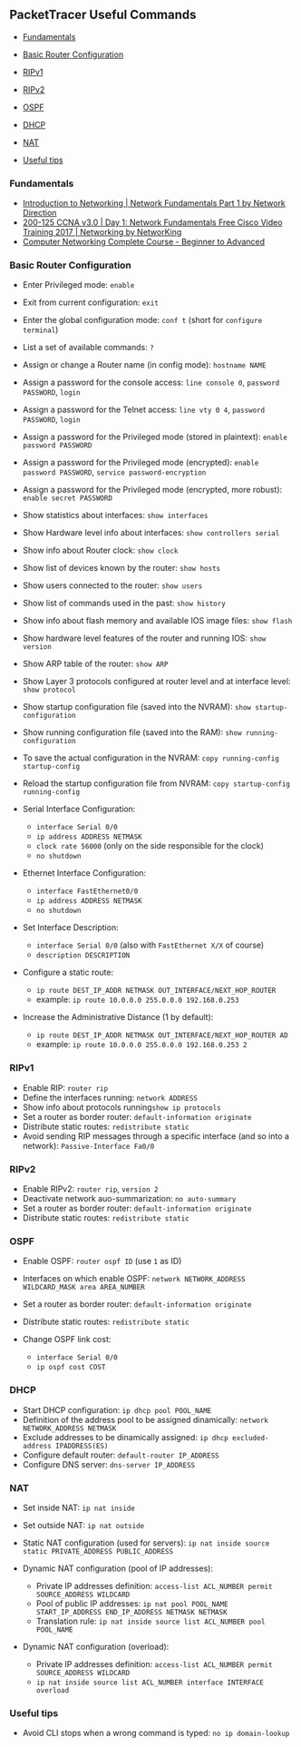 ## PacketTracer Useful Commands

- [Fundamentals](https://github.com/edoardottt/MSc-CyberSecurity-Sapienza/blob/main/Laboratory-of-Network-Design-and-Configuration/Bible.md#fundamentals)
- [Basic Router Configuration](https://github.com/edoardottt/MSc-CyberSecurity-Sapienza/blob/main/Laboratory-of-Network-Design-and-Configuration/Bible.md#basic-router-configuration)
- [RIPv1](https://github.com/edoardottt/MSc-CyberSecurity-Sapienza/blob/main/Laboratory-of-Network-Design-and-Configuration/Bible.md#ripv1)
- [RIPv2](https://github.com/edoardottt/MSc-CyberSecurity-Sapienza/blob/main/Laboratory-of-Network-Design-and-Configuration/Bible.md#ripv2)
- [OSPF](https://github.com/edoardottt/MSc-CyberSecurity-Sapienza/blob/main/Laboratory-of-Network-Design-and-Configuration/Bible.md#ospf)
- [DHCP](https://github.com/edoardottt/MSc-CyberSecurity-Sapienza/blob/main/Laboratory-of-Network-Design-and-Configuration/Bible.md#dhcp)
- [NAT](https://github.com/edoardottt/MSc-CyberSecurity-Sapienza/blob/main/Laboratory-of-Network-Design-and-Configuration/Bible.md#nat)

- [Useful tips](https://github.com/edoardottt/MSc-CyberSecurity-Sapienza/blob/main/Laboratory-of-Network-Design-and-Configuration/Bible.md#useful-tips)


### Fundamentals

- [Introduction to Networking | Network Fundamentals Part 1 by Network Direction](https://www.youtube.com/watch?v=cNwEVYkx2Kk)
- [200-125 CCNA v3.0 | Day 1: Network Fundamentals Free Cisco Video Training 2017 | Networking by NetworKing](https://www.youtube.com/watch?v=n2D1o-aM-2s)
- [Computer Networking Complete Course - Beginner to Advanced](https://www.youtube.com/watch?v=QKfk7YFILws)



### Basic Router Configuration

- Enter Privileged mode: `enable`
- Exit from current configuration: `exit`
- Enter the global configuration mode: `conf t` (short for `configure terminal`)
- List a set of available commands: `?`
- Assign or change a Router name (in config mode): `hostname NAME`
- Assign a password for the console access: `line console 0`, `password PASSWORD`, `login`
- Assign a password for the Telnet access: `line vty 0 4`, `password PASSWORD`, `login`
- Assign a password for the Privileged mode (stored in plaintext): `enable password PASSWORD`
- Assign a password for the Privileged mode (encrypted): `enable password PASSWORD`, `service password-encryption`
- Assign a password for the Privileged mode (encrypted, more robust): `enable secret PASSWORD`
- Show statistics about interfaces: `show interfaces`
- Show Hardware level info about interfaces: `show controllers serial`
- Show info about Router clock: `show clock`
- Show list of devices known by the router: `show hosts`
- Show users connected to the router: `show users`
- Show list of commands used in the past: `show history`
- Show info about flash memory and available IOS image files: `show flash`
- Show hardware level features of the router and running IOS: `show version`
- Show ARP table of the router: `show ARP`
- Show Layer 3 protocols configured at router level and at interface level: `show protocol`
- Show startup configuration file (saved into the NVRAM): `show startup-configuration`
- Show running configuration file (saved into the RAM): `show running-configuration`
- To save the actual configuration in the NVRAM: `copy running-config startup-config`
- Reload the startup configuration file from NVRAM: `copy startup-config running-config`
- Serial Interface Configuration:

    - `interface Serial 0/0`
    - `ip address ADDRESS NETMASK`
    - `clock rate 56000` (only on the side responsible for the clock)
    - `no shutdown`
- Ethernet Interface Configuration:

    - `interface FastEthernet0/0`
    - `ip address ADDRESS NETMASK`
    - `no shutdown`   
- Set Interface Description:

    - `interface Serial 0/0` (also with `FastEthernet X/X` of course)
    - `description DESCRIPTION`
- Configure a static route:

    - `ip route DEST_IP_ADDR NETMASK OUT_INTERFACE/NEXT_HOP_ROUTER`
    - example: `ip route 10.0.0.0 255.0.0.0 192.168.0.253`
- Increase the Administrative Distance (1 by default):

    - `ip route DEST_IP_ADDR NETMASK OUT_INTERFACE/NEXT_HOP_ROUTER AD`
    - example: `ip route 10.0.0.0 255.0.0.0 192.168.0.253 2`

### RIPv1

- Enable RIP: `router rip`
- Define the interfaces running: `network ADDRESS`
- Show info about protocols running`show ip protocols`
- Set a router as border router: `default-information originate`
- Distribute static routes: `redistribute static`
- Avoid sending RIP messages through a specific interface (and so into a network): `Passive-Interface Fa0/0`

### RIPv2

- Enable RIPv2: `router rip`, `version 2`
- Deactivate network auo-summarization: `no auto-summary`
- Set a router as border router: `default-information originate`
- Distribute static routes: `redistribute static`

### OSPF

- Enable OSPF: `router ospf ID` (use `1` as ID)
- Interfaces on which enable OSPF: `network NETWORK_ADDRESS WILDCARD_MASK area AREA_NUMBER`
- Set a router as border router: `default-information originate`
- Distribute static routes: `redistribute static`
- Change OSPF link cost:

    - `interface Serial 0/0`
    - `ip ospf cost COST`

### DHCP

- Start DHCP configuration: `ip dhcp pool POOL_NAME`
- Definition of the address pool to be assigned dinamically: `network NETWORK_ADDRESS NETMASK`
- Exclude addresses to be dinamically assigned: `ip dhcp excluded-address IPADDRESS(ES)`
- Configure default router: `default-router IP_ADDRESS`
- Configure DNS server: `dns-server IP_ADDRESS`

### NAT

- Set inside NAT: `ip nat inside`
- Set outside NAT: `ip nat outside`
- Static NAT configuration (used for servers): `ip nat inside source static PRIVATE_ADDRESS PUBLIC_ADDRESS`
- Dynamic NAT configuration (pool of IP addresses):

     - Private IP addresses definition: `access-list ACL_NUMBER permit SOURCE_ADDRESS WILDCARD`
     - Pool of public IP addresses: `ip nat pool POOL_NAME START_IP_ADDRESS END_IP_ADDRESS NETMASK NETMASK`
     - Translation rule: `ip nat inside source list ACL_NUMBER pool POOL_NAME`
- Dynamic NAT configuration (overload): 
     
     - Private IP addresses definition: `access-list ACL_NUMBER permit SOURCE_ADDRESS WILDCARD`
     - `ip nat inside source list ACL_NUMBER interface INTERFACE overload`

### Useful tips

- Avoid CLI stops when a wrong command is typed: `no ip domain-lookup`
